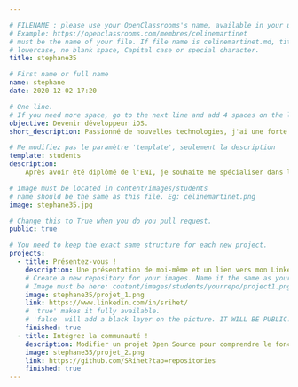 ```yaml
---

# FILENAME : please use your OpenClassrooms's name, available in your url.
# Example: https://openclassrooms.com/membres/celinemartinet
# must be the name of your file. If file name is celinemartinet.md, title is celinemartinet.
# lowercase, no blank space, Capital case or special character.
title: stephane35

# First name or full name
name: stephane
date: 2020-12-02 17:20

# One line.
# If you need more space, go to the next line and add 4 spaces on the left, as in 'description'.
objective: Devenir développeur iOS.
short_description: Passionné de nouvelles technologies, j'ai une forte appétence pour le développement iOS.

# Ne modifiez pas le paramètre 'template', seulement la description
template: students
description:
    Après avoir été diplômé de l'ENI, je souhaite me spécialiser dans le développement iOS.

# image must be located in content/images/students
# name should be the same as this file. Eg: celinemartinet.png
image: stephane35.jpg

# Change this to True when you do you pull request.
public: true

# You need to keep the exact same structure for each new project.
projects:
  - title: Présentez-vous !
    description: Une présentation de moi-même et un lien vers mon LinkedIn.
    # Create a new repository for your images. Name it the same as your nickname and profile picture.
    # Image must be here: content/images/students/yourrepo/project1.png
    image: stephane35/projet_1.png
    link: https://www.linkedin.com/in/srihet/
    # 'true' makes it fully available.
    # 'false' will add a black layer on the picture. IT WILL BE PUBLIC!
    finished: true
  - title: Intégrez la communauté !
    description: Modifier un projet Open Source pour comprendre le fonctionnement de Git, de Github et des pull requests. 
    image: stephane35/projet_2.png
    link: https://github.com/SRihet?tab=repositories
    finished: true
---
```

